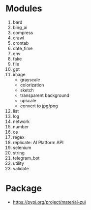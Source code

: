 # Modules

<ol>
  <!-- <li>automation</li> -->
  <li>bard</li>
  <li>bing_ai</li>
  <li>compress</li>
  <li>crawl</li>
  <li>crontab</li>
  <li>date_time</li>
  <li>env</li>
  <li>fake</li>
  <li>file</li>
  <li>gpt</li>
  <li>
    image
    <ul>
      <li>grayscale</li>
      <li>colorization</li>
      <li>sketch</li>
      <li>transparent background</li>
      <li>upscale</li>
      <li>convert to jpg/png</li>
    </ul>
  </li>
  <li>list</li>
  <!-- <li><a href="#log">Log</a></li> -->
  <li>log</li>
  <li>network</li>
  <li>number</li>
  <li>os</li>
  <li>regex</li>
  <li>replicate: AI Platform API</li>
  <li>selenium</li>
  <li>string</li>
  <li>telegram_bot</li>
  <li>utility</li>
  <li>validate</li>
</ol>

<!-- # Log

- Example:

```py
from material_zui.log import debug, info, warning, error, critical, printTable

debug('This is a debug message')
info('This is an info message')
warning('This is a warning message')
error('This is an error message')
critical('This is a critical message')

printTable({
    'Name': ['Alice', 'Bob', 'Charlie', 'Dave'],
    'Age': [25, 31, 35, 19],
    'Score': [85, 94, 76, 95]
})
``` -->

<!-- - Result:
  ![](../../static/img/doc/log1.png) -->

# Package

- https://pypi.org/project/material-zui
